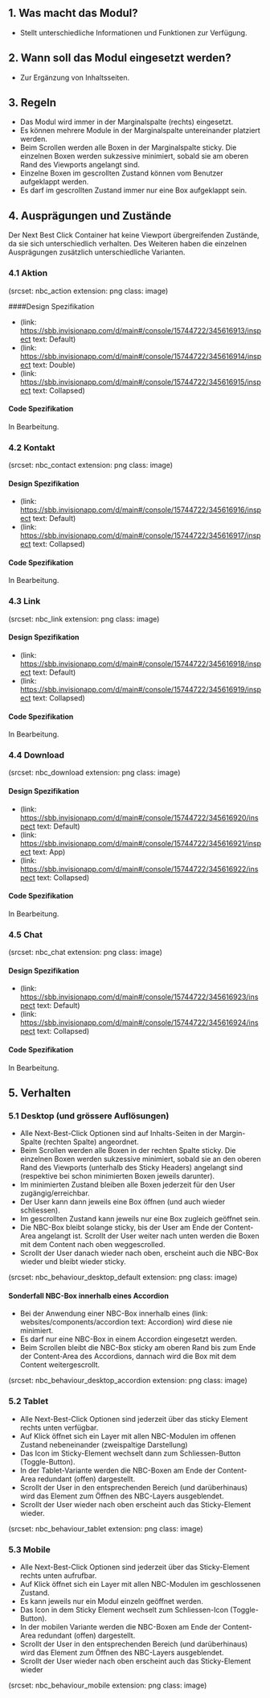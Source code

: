 ## 1. Was macht das Modul?
* Stellt unterschiedliche Informationen und Funktionen zur Verfügung.

## 2. Wann soll das Modul eingesetzt werden? 
* Zur Ergänzung von Inhaltsseiten.

## 3. Regeln
* Das Modul wird immer in der Marginalspalte (rechts) eingesetzt.
* Es können mehrere Module in der Marginalspalte untereinander platziert werden.
* Beim Scrollen werden alle Boxen in der Marginalspalte sticky. Die einzelnen Boxen werden sukzessive minimiert, sobald sie am oberen Rand des Viewports angelangt sind.
* Einzelne Boxen im gescrollten Zustand können vom Benutzer aufgeklappt werden.
* Es darf im gescrollten Zustand immer nur eine Box aufgeklappt sein.

## 4. Ausprägungen und Zustände 
Der Next Best Click Container hat keine Viewport übergreifenden Zustände, da sie sich unterschiedlich verhalten. Des Weiteren haben die einzelnen Ausprägungen zusätzlich unterschiedliche Varianten.

### 4.1 Aktion
(srcset: nbc_action extension: png class: image)

####Design Spezifikation
*   (link: https://sbb.invisionapp.com/d/main#/console/15744722/345616913/inspect text: Default)
*   (link: https://sbb.invisionapp.com/d/main#/console/15744722/345616914/inspect text: Double)
*   (link: https://sbb.invisionapp.com/d/main#/console/15744722/345616915/inspect text: Collapsed)

#### Code Spezifikation
In Bearbeitung.

### 4.2 Kontakt
(srcset: nbc_contact extension: png class: image)

#### Design Spezifikation
*   (link: https://sbb.invisionapp.com/d/main#/console/15744722/345616916/inspect text: Default)
*   (link: https://sbb.invisionapp.com/d/main#/console/15744722/345616917/inspect text: Collapsed)

#### Code Spezifikation
In Bearbeitung.

### 4.3 Link
(srcset: nbc_link extension: png class: image)

#### Design Spezifikation
*   (link: https://sbb.invisionapp.com/d/main#/console/15744722/345616918/inspect text: Default)
*   (link: https://sbb.invisionapp.com/d/main#/console/15744722/345616919/inspect text: Collapsed)

#### Code Spezifikation
In Bearbeitung.

### 4.4 Download
(srcset: nbc_download extension: png class: image)

#### Design Spezifikation
*   (link: https://sbb.invisionapp.com/d/main#/console/15744722/345616920/inspect text: Default)
*   (link: https://sbb.invisionapp.com/d/main#/console/15744722/345616921/inspect text: App)
*   (link: https://sbb.invisionapp.com/d/main#/console/15744722/345616922/inspect text: Collapsed)

#### Code Spezifikation
In Bearbeitung.

### 4.5 Chat
(srcset: nbc_chat extension: png class: image)

#### Design Spezifikation
*   (link: https://sbb.invisionapp.com/d/main#/console/15744722/345616923/inspect text: Default)
*   (link: https://sbb.invisionapp.com/d/main#/console/15744722/345616924/inspect text: Collapsed)

#### Code Spezifikation
In Bearbeitung.

## 5. Verhalten
### 5.1 Desktop (und grössere Auflösungen)
* Alle Next-Best-Click Optionen sind auf Inhalts-Seiten in der Margin-Spalte (rechten Spalte) angeordnet.
* Beim Scrollen werden alle Boxen in der rechten Spalte sticky. Die einzelnen Boxen werden sukzessive minimiert, sobald sie an den oberen Rand des Viewports (unterhalb des Sticky Headers) angelangt sind (respektive bei schon minimierten Boxen jeweils darunter).
* Im minimierten Zustand bleiben alle Boxen jederzeit für den User zugängig/erreichbar.
* Der User kann dann jeweils eine Box öffnen (und auch wieder schliessen).
* Im gescrollten Zustand kann jeweils nur eine Box zugleich geöffnet sein.
* Die NBC-Box bleibt solange sticky, bis der User am Ende der Content-Area angelangt ist. Scrollt der User weiter nach unten werden die Boxen mit dem Content nach oben weggescrolled.
* Scrollt der User danach wieder nach oben, erscheint auch die NBC-Box wieder und bleibt wieder sticky.

(srcset: nbc_behaviour_desktop_default extension: png class: image)

#### Sonderfall NBC-Box innerhalb eines Accordion
* Bei der Anwendung einer NBC-Box innerhalb eines (link: websites/components/accordion text: Accordion) wird diese nie minimiert.
* Es darf nur eine NBC-Box in einem Accordion eingesetzt werden.
* Beim Scrollen bleibt die NBC-Box sticky am oberen Rand bis zum Ende der Content-Area des Accordions, dannach wird die Box mit dem Content weitergescrollt.

(srcset: nbc_behaviour_desktop_accordion extension: png class: image)

### 5.2 Tablet
* Alle Next-Best-Click Optionen sind jederzeit über das sticky Element rechts unten verfügbar.
* Auf Klick öffnet sich ein Layer mit allen NBC-Modulen im offenen Zustand nebeneinander (zweispaltige Darstellung)
* Das Icon im Sticky-Element wechselt dann zum Schliessen-Button (Toggle-Button).
* In der Tablet-Variante werden die NBC-Boxen am Ende der Content-Area redundant (offen) dargestellt.
* Scrollt der User in den entsprechenden Bereich (und darüberhinaus) wird das Element zum Öffnen des NBC-Layers ausgeblendet.
* Scrollt der User wieder nach oben erscheint auch das Sticky-Element wieder.

(srcset: nbc_behaviour_tablet extension: png class: image)

### 5.3 Mobile
* Alle Next-Best-Click Optionen sind jederzeit über das Sticky-Element rechts unten aufrufbar.
* Auf Klick öffnet sich ein Layer mit allen NBC-Modulen im geschlossenen Zustand. 
* Es kann jeweils nur ein Modul einzeln geöffnet werden.
* Das Icon in dem Sticky Element wechselt zum Schliessen-Icon (Toggle-Button).
* In der mobilen Variante werden die NBC-Boxen am Ende der Content-Area redundant (offen) dargestellt.
* Scrollt der User in den entsprechenden Bereich (und darüberhinaus) wird das Element zum Öffnen des NBC-Layers ausgeblendet.
* Scrollt der User wieder nach oben erscheint auch das Sticky-Element wieder

(srcset: nbc_behaviour_mobile extension: png class: image)